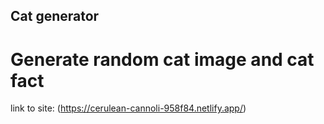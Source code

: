 ## Cat generator 

# Generate random cat image and cat fact

link to site: (https://cerulean-cannoli-958f84.netlify.app/)

